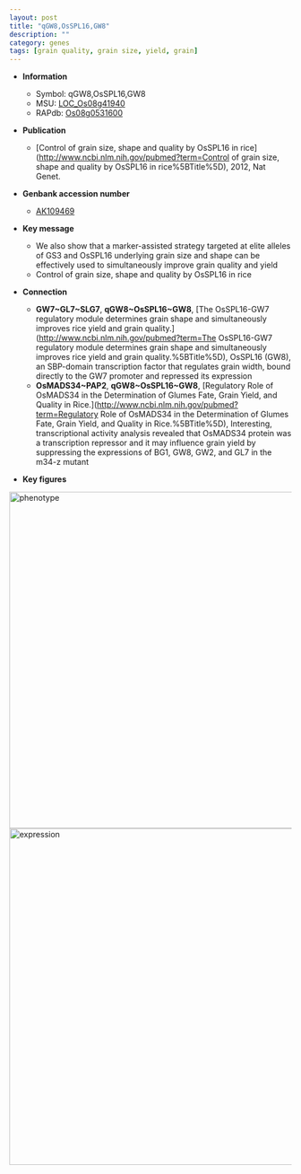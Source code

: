 ```yaml
---
layout: post
title: "qGW8,OsSPL16,GW8"
description: ""
category: genes
tags: [grain quality, grain size, yield, grain]
---
```


* **Information**  
    + Symbol: qGW8,OsSPL16,GW8  
    + MSU: [LOC_Os08g41940](http://rice.plantbiology.msu.edu/cgi-bin/ORF_infopage.cgi?orf=LOC_Os08g41940)  
    + RAPdb: [Os08g0531600](http://rapdb.dna.affrc.go.jp/viewer/gbrowse_details/irgsp1?name=Os08g0531600)  

* **Publication**  
    + [Control of grain size, shape and quality by OsSPL16 in rice](http://www.ncbi.nlm.nih.gov/pubmed?term=Control of grain size, shape and quality by OsSPL16 in rice%5BTitle%5D), 2012, Nat Genet.

* **Genbank accession number**  
    + [AK109469](http://www.ncbi.nlm.nih.gov/nuccore/AK109469)

* **Key message**  
    + We also show that a marker-assisted strategy targeted at elite alleles of GS3 and OsSPL16 underlying grain size and shape can be effectively used to simultaneously improve grain quality and yield
    + Control of grain size, shape and quality by OsSPL16 in rice

* **Connection**  
    + __GW7~GL7~SLG7__, __qGW8~OsSPL16~GW8__, [The OsSPL16-GW7 regulatory module determines grain shape and simultaneously improves rice yield and grain quality.](http://www.ncbi.nlm.nih.gov/pubmed?term=The OsSPL16-GW7 regulatory module determines grain shape and simultaneously improves rice yield and grain quality.%5BTitle%5D), OsSPL16 (GW8), an SBP-domain transcription factor that regulates grain width, bound directly to the GW7 promoter and repressed its expression
    + __OsMADS34~PAP2__, __qGW8~OsSPL16~GW8__, [Regulatory Role of OsMADS34 in the Determination of Glumes Fate, Grain Yield, and Quality in Rice.](http://www.ncbi.nlm.nih.gov/pubmed?term=Regulatory Role of OsMADS34 in the Determination of Glumes Fate, Grain Yield, and Quality in Rice.%5BTitle%5D), Interesting, transcriptional activity analysis revealed that OsMADS34 protein was a transcription repressor and it may influence grain yield by suppressing the expressions of BG1, GW8, GW2, and GL7 in the m34-z mutant

* **Key figures**  
<img src="http://ricencode.github.io/images/GW8.pheno.png" alt="phenotype"  style="width: 600px;"/>

<img src="http://ricencode.github.io/images/GW8.exp.png" alt="expression"  style="width: 600px;"/>


